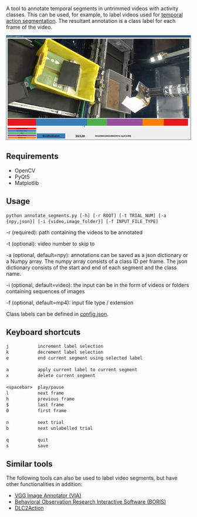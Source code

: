 A tool to annotate temporal segments in untrimmed videos with activity classes. This can be used, for example, to label videos used for [temporal action segmentation](https://arxiv.org/abs/2210.10352). The resultant annotation is a class label for each frame of the video.

![screenshot](docs/screenshot.jpg)

## Requirements
* OpenCV
* PyQt5
* Matplotlib

## Usage
```
python annotate_segments.py [-h] [-r ROOT] [-t TRIAL_NUM] [-a {npy,json}] [-i {video,image_folder}] [-f INPUT_FILE_TYPE]
```

-r (required): path containing the videos to be annotated

-t (optional): video number to skip to

-a (optional, default=npy): annotations can be saved as a json dictionary or a Numpy array. The numpy array consists of a class ID per frame. The json dictionary consists of the start and end of each segment and the class name.

-i (optional, default=video): the input can be in the form of videos or folders containing sequences of images

-f (optional, default=mp4): input file type / extension

Class labels can be defined in [config.json](config.json).

## Keyboard shortcuts

```
j           increment label selection
k           decrement label selection
e           end current segment using selected label

a           apply current label to current segment
x           delete current segment

<spacebar>  play/pause
l           next frame
h           previous frame
$           last frame
0           first frame

n           next trial
b           next unlabelled trial

q           quit
s           save
```

## Similar tools
The following tools can also be used to label video segments, but have other functionalities in addition:

* [VGG Image Annotator (VIA)](https://www.robots.ox.ac.uk/~vgg/software/via/)
* [Behavioral Observation Research Interactive Software (BORIS)](http://www.boris.unito.it/)
* [DLC2Action](https://github.com/amathislab/dlc2action_annotation)
